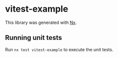 # vitest-example

This library was generated with [Nx](https://nx.dev).

## Running unit tests

Run `nx test vitest-example` to execute the unit tests.
